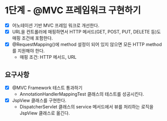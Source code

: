# 1단계 - @MVC 프레임워크 구현하기
- [x] 어노테이션 기반 MVC 프레임 워크로 개선한다.
- [x] URL을 컨트롤러에 매핑하면서 HTTP 메서드(GET, POST, PUT, DELETE 등)도 매핑 조건에 포함한다.
- [x] @RequestMapping()에 method 설정이 되어 있지 않으면 모든 HTTP method를 지원해야 한다.
  - 매핑 조건: HTTP 메서드, URL
## 요구사항
- [x] @MVC Framework 테스트 통과하기
  -  AnnotationHandlerMappingTest 클래스의 테스트를 성공시킨다.
- [x] JspView 클래스를 구현한다.
  - DispatcherServlet 클래스의 service 메서드에서 뷰를 처리하는 로직을 JspView 클래스로 옮긴다.
